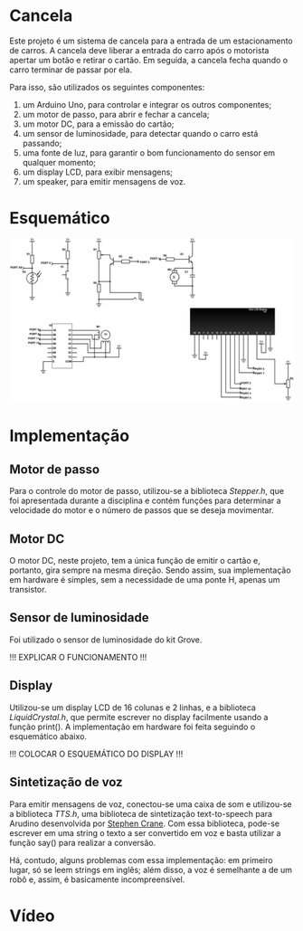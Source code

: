 # Cancela

Este projeto é um sistema de cancela para a entrada de um estacionamento de carros. A cancela deve liberar a entrada do carro após o motorista apertar um botão e retirar o cartão. Em seguida, a cancela fecha quando o carro terminar de passar por ela.

Para isso, são utilizados os seguintes componentes:

1. um Arduino Uno, para controlar e integrar os outros componentes;
2. um motor de passo, para abrir e fechar a cancela;
3. um motor DC, para a emissão do cartão;
4. um sensor de luminosidade, para detectar quando o carro está passando;
5. uma fonte de luz, para garantir o bom funcionamento do sensor em qualquer momento;
6. um display LCD, para exibir mensagens;
7. um speaker, para emitir mensagens de voz.

# Esquemático

![Esquemático](/Esquematico.png)

# Implementação

## Motor de passo
Para o controle do motor de passo, utilizou-se a biblioteca *Stepper.h*, que foi apresentada durante a disciplina e contém funções para determinar a velocidade do motor e o número de passos que se deseja movimentar.

## Motor DC
O motor DC, neste projeto, tem a única função de emitir o cartão e, portanto, gira sempre na mesma direção. Sendo assim, sua implementação em hardware é simples, sem a necessidade de uma ponte H, apenas um transistor. 

## Sensor de luminosidade
Foi utilizado o sensor de luminosidade do kit Grove. 

!!! EXPLICAR O FUNCIONAMENTO !!!

## Display
Utilizou-se um display LCD de 16 colunas e 2 linhas, e a biblioteca *LiquidCrystal.h*, que permite escrever no display facilmente usando a função print(). A implementação em hardware foi feita seguindo o esquemático abaixo.

!!! COLOCAR O ESQUEMÁTICO DO DISPLAY !!!

## Sintetização de voz
Para emitir mensagens de voz, conectou-se uma caixa de som e utilizou-se a biblioteca *TTS.h*, uma biblioteca de sintetização text-to-speech para Arudino desenvolvida por [Stephen Crane](https://github.com/jscrane/TTS/blob/master/TTS.h). Com essa biblioteca, pode-se escrever em uma string o texto a ser convertido em voz e basta utilizar a função say() para realizar a conversão.

Há, contudo, alguns problemas com essa implementação: 
em primeiro lugar, só se leem strings em inglês;
além disso, a voz é semelhante a de um robô e, assim, é basicamente incompreensível.

# Vídeo
